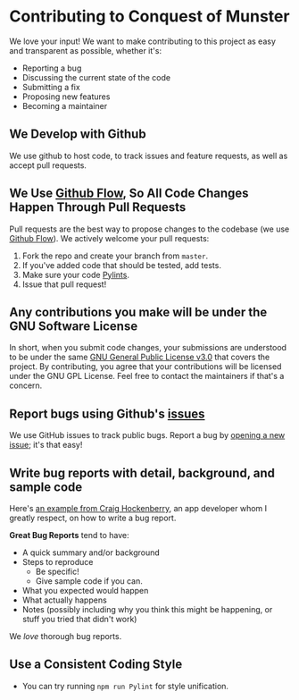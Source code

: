 # Contributing to Conquest of Munster
We love your input! We want to make contributing to this project as easy and transparent as possible, whether it's:

- Reporting a bug
- Discussing the current state of the code
- Submitting a fix
- Proposing new features
- Becoming a maintainer

## We Develop with Github
We use github to host code, to track issues and feature requests, as well as accept pull requests.

## We Use [Github Flow](https://docs.github.com/en/get-started/quickstart/github-flow), So All Code Changes Happen Through Pull Requests
Pull requests are the best way to propose changes to the codebase (we use [Github Flow](https://guides.github.com/introduction/flow/index.html)). We actively welcome your pull requests:

1. Fork the repo and create your branch from `master`.
2. If you've added code that should be tested, add tests.
5. Make sure your code [Pylints](https://pylint.org/).
6. Issue that pull request!

## Any contributions you make will be under the GNU Software License
In short, when you submit code changes, your submissions are understood to be under the same [GNU General Public License v3.0](https://www.gnu.org/licenses/gpl-3.0.en.html) that covers the project. By contributing, you agree that your contributions will be licensed under the GNU GPL License. Feel free to contact the maintainers if that's a concern.

## Report bugs using Github's [issues](https://github.com/briandk/transcriptase-atom/issues)
We use GitHub issues to track public bugs. Report a bug by [opening a new issue](https://github.com/kiancliffe/CYOA-Text-Based-Game/issues); it's that easy!

## Write bug reports with detail, background, and sample code
Here's [an example from Craig Hockenberry](http://www.openradar.me/11905408), an app developer whom I greatly respect, on how to write a bug report.

**Great Bug Reports** tend to have:

- A quick summary and/or background
- Steps to reproduce
  - Be specific!
  - Give sample code if you can. 
- What you expected would happen
- What actually happens
- Notes (possibly including why you think this might be happening, or stuff you tried that didn't work)

We *love* thorough bug reports. 

## Use a Consistent Coding Style
* You can try running `npm run Pylint` for style unification.